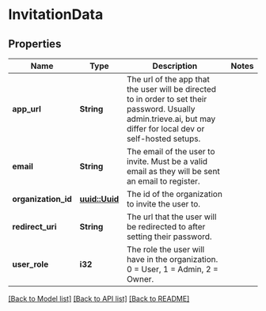 # InvitationData

## Properties

Name | Type | Description | Notes
------------ | ------------- | ------------- | -------------
**app_url** | **String** | The url of the app that the user will be directed to in order to set their password. Usually admin.trieve.ai, but may differ for local dev or self-hosted setups. | 
**email** | **String** | The email of the user to invite. Must be a valid email as they will be sent an email to register. | 
**organization_id** | [**uuid::Uuid**](uuid::Uuid.md) | The id of the organization to invite the user to. | 
**redirect_uri** | **String** | The url that the user will be redirected to after setting their password. | 
**user_role** | **i32** | The role the user will have in the organization. 0 = User, 1 = Admin, 2 = Owner. | 

[[Back to Model list]](../README.md#documentation-for-models) [[Back to API list]](../README.md#documentation-for-api-endpoints) [[Back to README]](../README.md)


